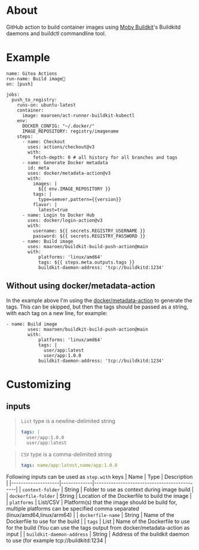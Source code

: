# About
GitHub action to build container images using [Moby Buildkit](https://github.com/moby/buildkit)'s Buildkitd daemons and buildctl commandline tool.

# Example
```
name: Gitea Actions
run-name: Build image🚀
on: [push]

jobs:
  push_to_registry:
    runs-on: ubuntu-latest
    container: 
      image: maaroen/act-runner-buildkit-kubectl
    env: 
      DOCKER_CONFIG: "~/.docker/"
      IMAGE_REPOSITORY: registry/imagename
    steps:
      - name: Checkout
        uses: actions/checkout@v3
        with:
          fetch-depth: 0 # all history for all branches and tags                
      - name: Generate Docker metadata
        id: meta
        uses: docker/metadata-action@v3
        with:
          images: |
            ${{ env.IMAGE_REPOSITORY }}                        
          tags: |
            type=semver,pattern={{version}}                        
          flavor: |
            latest=true                        
      - name: Login to Docker Hub
        uses: docker/login-action@v3
        with:
          username: ${{ secrets.REGISTRY_USERNAME }}
          password: ${{ secrets.REGISTRY_PASSWORD }}
      - name: Build image
        uses: maaroen/buildkit-build-push-action@main
        with:
            platforms: 'linux/amd64'
            tags: ${{ steps.meta.outputs.tags }}
            buildkit-daemon-address: 'tcp://buildkitd:1234'   
```

## Without using docker/metadata-action

In the example above I'm using the [docker/metadata-action](https://github.com/docker/metadata-action) to generate the tags. This can be skipped, but then the tags should be passed as a string, with each tag on a new line, for example:
```
- name: Build image
        uses: maaroen/buildkit-build-push-action@main
        with:
            platforms: 'linux/amd64'
            tags: |
              user/app:latest
              user/app:1.0.0
            buildkit-daemon-address: 'tcp://buildkitd:1234'   

```

# Customizing

## inputs

> `List` type is a newline-delimited string
> ```yaml
> tags: |
>   user/app:1.0.0
>   user/app:latest
> ```

> `CSV` type is a comma-delimited string
> ```yaml
> tags: name/app:latest,name/app:1.0.0
> ```

Following inputs can be used as `step.with` keys
| Name               | Type        | Description                                 |
|--------------------|-------------|---------------------------------------------|
| `context-folder`   | String      | Folder to use as context during image build |
| `dockerfile-folder`   | String      | Location of the Dockerfile to build the image |
| `platforms`   | List/CSV      | Platform(s) that the image should be build for, multiple platforms can be specified comma separated (linux/amd64,linux/arm64) |
| `dockerfile-name`   | String      | Name of the Dockerfile to use for the build |
| `tags`   | List      | Name of the Dockerfile to use for the build (You can use the tags output from docker/metadata-action as input  |
| `buildkit-daemon-address`   | String      | Address of the buildkit daemon to use (for example tcp://buildkitd:1234 |
